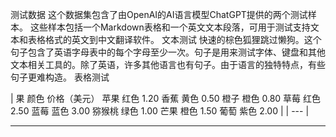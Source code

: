 测试数据
这个数据集包含了由OpenAI的AI语言模型ChatGPT提供的两个测试样本。
这些样本包括一个Markdown表格和一个英文文本段落，可用于测试支持文本和表格格式的英文到中文翻译软件。
文本测试
快速的棕色狐狸跳过懒狗。这个句子包含了英语字母表中的每个字母至少一次。句子是用来测试字体、键盘和其他文本相关工具的。除了英语，许多其他语言也有句子。由于语言的独特特点，有些句子更难构造。
表格测试

| 果	颜色	价格（美元）
苹果	红色	1.20
香蕉	黄色	0.50
橙子	橙色	0.80
草莓	红色	2.50
蓝莓	蓝色	3.00
猕猴桃	绿色	1.00
芒果	橙色	1.50
葡萄	紫色	2.00 |
| --- |


---

